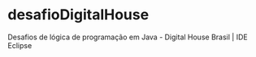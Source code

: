 # desafioDigitalHouse
Desafios de lógica de programação em Java - Digital House Brasil | IDE Eclipse
